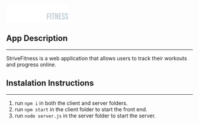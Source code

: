 ![logo](./client/src/assets/logos/logo-horizontal.svg)

## App Description
---
StriveFitness is a web application that allows users to track their workouts and progress online.

## Instalation Instructions
---
1. run `npm i` in both the client and server folders.
2. run `npm start` in the client folder to start the front end.
3. run `node server.js` in the server folder to start the server.

###

